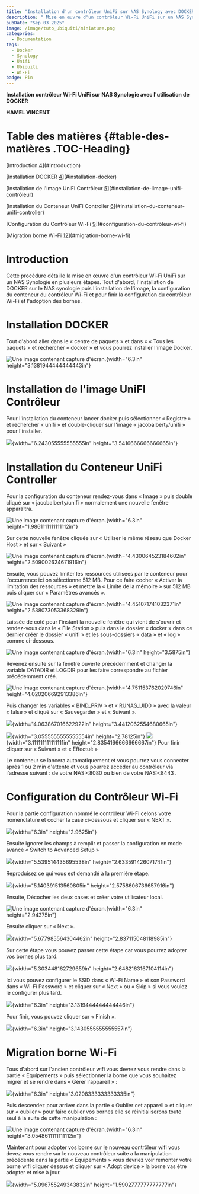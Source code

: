 ```yaml
---
title: "Installation d'un contrôleur UniFi sur NAS Synology avec DOCKER"
description: " Mise en œuvre d'un contrôleur Wi-Fi UniFi sur un NAS Synologie avec Docker / Container Manager"
pubDate: "Sep 03 2025"
image: /image/tuto_ubiquiti/miniature.png
categories:
  - Documentation
tags:
  - Docker
  - Synology
  - Unifi
  - Ubiquiti
  - Wi-Fi
badge: Pin
---
```


**Installation contrôleur Wi-Fi UniFi sur NAS Synologie avec l'utilisation de DOCKER**

**HAMEL VINCENT**

# **Table des matières** {#table-des-matières .TOC-Heading}

[Introduction [4](#introduction)](#introduction)

[Installation DOCKER [4](#installation-docker)](#installation-docker)

[Installation de l'image UniFI Contrôleur [5](#installation-de-limage-unifi-contrôleur)](#installation-de-limage-unifi-contrôleur)

[Installation du Conteneur UniFi Controller [6](#installation-du-conteneur-unifi-controller)](#installation-du-conteneur-unifi-controller)

[Configuration du Contrôleur Wi-Fi [9](#configuration-du-contrôleur-wi-fi)](#configuration-du-contrôleur-wi-fi)

[Migration borne Wi-Fi [12](#migration-borne-wi-fi)](#migration-borne-wi-fi)

# Introduction

Cette procédure détaille la mise en œuvre d'un contrôleur Wi-Fi UniFi
sur un NAS Synologie en plusieurs étapes. Tout d'abord, l'installation
de DOCKER sur le NAS synologie puis l'installation de l'image, la
configuration du conteneur du contrôleur Wi-Fi et pour finir la
configuration du contrôleur Wi-Fi et l'adoption des bornes.

# Installation DOCKER

Tout d'abord aller dans le « centre de paquets » et dans « « Tous les
paquets » et rechercher « docker » et vous pourrez installer l'image
Docker.

![Une image contenant capture d'écran.](/image/tuto_ubiquiti/Image1.png){width="6.3in" height="3.1381944444444443in"}

# 

# Installation de l'image UniFI Contrôleur 

Pour l'installation du conteneur lancer docker puis sélectionner
« Registre » et rechercher « unifi » et double-cliquer sur l'image
« jacobalberty/unifi » pour l'installer.

![](/image/tuto_ubiquiti/Image2.png){width="6.243055555555555in" height="3.5416666666666665in"}

# Installation du Conteneur UniFi Controller 

Pour la configuration du conteneur rendez-vous dans « Image » puis
double cliqué sur « jacobalberty/unifi » normalement une nouvelle
fenêtre apparaîtra.

![Une image contenant capture d'écran.](/image/tuto_ubiquiti/Image3.png){width="6.3in" height="1.9861111111111112in"}

Sur cette nouvelle fenêtre cliquée sur « Utiliser le même réseau que
Docker Host » et sur « Suivant »

![Une image contenant capture d'écran.](/image/tuto_ubiquiti/Image4.png){width="4.430064523184602in" height="2.509002624671916in"}

Ensuite, vous pouvez limiter les ressources utilisées par le conteneur
pour l'occurrence ici on sélectionne 512 MB. Pour ce faire cocher
« Activer la limitation des ressources » et mettre la « Limite de la
mémoire » sur 512 MB puis cliquer sur « Paramètres avancés ». 

![Une image contenant capture d'écran.](/image/tuto_ubiquiti/Image5.png){width="4.451071741032371in" height="2.538073053368329in"}

Laissée de coté pour l'instant la nouvelle fenêtre qui vient de s'ouvrir
et rendez-vous dans le « File Station » puis dans le dossier « docker »
dans ce dernier créer le dossier « unifi » et les sous-dossiers « data »
et « log » comme ci-dessous.

![Une image contenant capture d'écran.](/image/tuto_ubiquiti/Image6.png){width="6.3in" height="3.5875in"}

Revenez ensuite sur la fenêtre ouverte précédemment et changer la
variable DATADIR et LOGDIR pour les faire correspondre au fichier
précédemment créé.

![Une image contenant capture d'écran.](/image/tuto_ubiquiti/Image7.png){width="4.751153762029746in" height="4.020206692913386in"}

Puis changer les variables « BIND_PRIV » et « RUNAS_UID0 » avec la
valeur « false » et cliqué sur « Sauvegarder » et « Suivant ».

![](/image/tuto_ubiquiti/Image8.png){width="4.063867016622922in" height="3.4412062554680665in"}

![](/image/tuto_ubiquiti/Image9.png){width="3.0555555555555554in" height="2.78125in"}
![](/image/tuto_ubiquiti/Image10.png){width="3.111111111111111in" height="2.8354166666666667in"} 
Pour finir cliquer sur « Suivant » et « Effectué »

Le conteneur se lancera automatiquement et vous pourrez vous connecter
après 1 ou 2 min d'attente et vous pourrez accéder au contrôleur via
l'adresse suivant : de votre NAS\>:8080 ou bien de votre NAS\>:8443 .

# Configuration du Contrôleur Wi-Fi

Pour la partie configuration nommé le contrôleur Wi-Fi celons votre
nomenclature et cocher la case ci-dessous et cliquer sur « NEXT ».

![](/image/tuto_ubiquiti/Image11.png){width="6.3in" height="2.9625in"}

Ensuite ignorer les champs à remplir et passer la configuration en mode
avancé « Switch to Advanced Setup »  

![](/image/tuto_ubiquiti/Image12.png){width="5.539514435695538in" height="2.633591426071741in"}

Reproduisez ce qui vous est demandé à la première étape.

![](/image/tuto_ubiquiti/Image13.png){width="5.140391513560805in" height="2.5758606736657916in"}

Ensuite, Décocher les deux cases et créer votre utilisateur local.

![Une image contenant capture d'écran.](/image/tuto_ubiquiti/Image14.png){width="6.3in" height="2.94375in"}

Ensuite cliquer sur « Next ».

![](/image/tuto_ubiquiti/Image15.png){width="5.677985564304462in" height="2.837115048118985in"}

Sur cette étape vous pouvez passer cette étape car vous pourrez adopter
vos bornes plus tard.

![](/image/tuto_ubiquiti/Image16.png){width="5.303448162729659in" height="2.6482163167104114in"}

Ici vous pouvez configurer le SSID dans « Wi-Fi Name » et son Password
dans « Wi-Fi Password » et cliquer sur « Next » ou « Skip » si vous
voulez le configurer plus tard.

![](/image/tuto_ubiquiti/Image17.png){width="6.3in" height="3.1319444444444446in"}

Pour finir, vous pouvez cliquer sur « Finish ».

![](/image/tuto_ubiquiti/Image18.png){width="6.3in" height="3.1430555555555557in"}

# Migration borne Wi-Fi

Tous d'abord sur l'ancien contrôleur wifi vous devrez vous rendre dans
la partie « Equipements » puis sélectionner la borne que vous souhaitez
migrer et se rendre dans « Gérer l'appareil » :

![](/image/tuto_ubiquiti/Image19.png){width="6.3in" height="3.0208333333333335in"}

Puis descendez pour arriver dans la partie « Oublier cet appareil » et
cliquer sur « oublier » pour faire oublier vos bornes elle se
réinitialiserons toute seul à la suite de cette manipulation :

![Une image contenant capture d'écran.](/image/tuto_ubiquiti/Image20.png){width="6.3in" height="3.0548611111111112in"}

Maintenant pour adopter vos borne sur le nouveau contrôleur wifi vous
devez vous rendre sur le nouveau contrôleur suite a la manipulation
précédente dans la partie « Equipements » vous devriez voir remonter
votre borne wifi cliquer dessus et cliquer sur « Adopt device » la borne
vas être adopter et mise à jour.

![](/image/tuto_ubiquiti/Image21.png){width="5.096755249343832in" height="1.5902777777777777in"}
